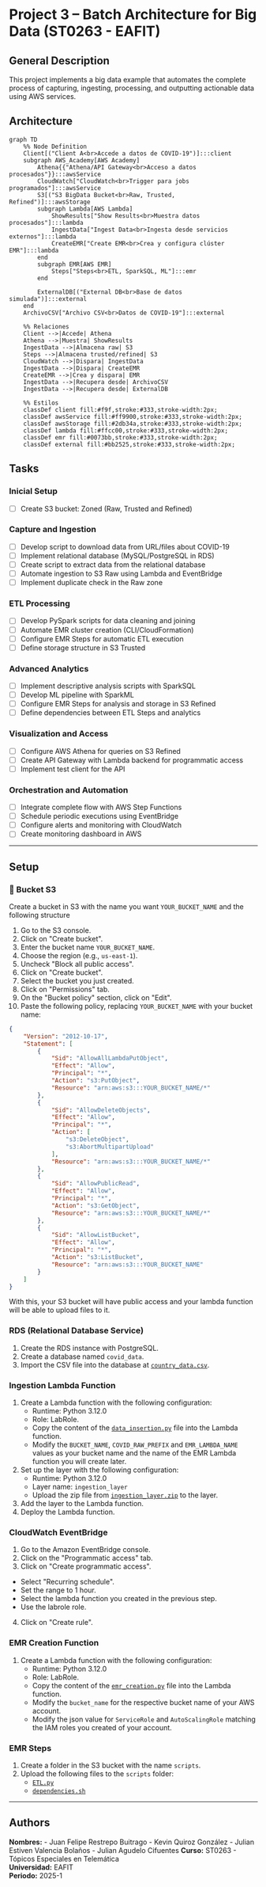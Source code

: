# Project 3 – Batch Architecture for Big Data (ST0263 - EAFIT)

## General Description
This project implements a big data example that automates the complete process of capturing, ingesting, processing, and outputting actionable data using AWS services.

## Architecture

```mermaid
graph TD
    %% Node Definition
    Client[("Client A<br>Accede a datos de COVID-19")]:::client
    subgraph AWS_Academy[AWS Academy]
        Athena{{"Athena/API Gateway<br>Acceso a datos procesados"}}:::awsService
        CloudWatch["CloudWatch<br>Trigger para jobs programados"]:::awsService
        S3[("S3 BigData Bucket<br>Raw, Trusted, Refined")]:::awsStorage
        subgraph Lambda[AWS Lambda]
            ShowResults["Show Results<br>Muestra datos procesados"]:::lambda
            IngestData["Ingest Data<br>Ingesta desde servicios externos"]:::lambda
            CreateEMR["Create EMR<br>Crea y configura clúster EMR"]:::lambda
        end
        subgraph EMR[AWS EMR]
            Steps["Steps<br>ETL, SparkSQL, ML"]:::emr
        end

        ExternalDB[("External DB<br>Base de datos simulada")]:::external
    end
    ArchivoCSV["Archivo CSV<br>Datos de COVID-19"]:::external

    %% Relaciones
    Client -->|Accede| Athena
    Athena -->|Muestra| ShowResults
    IngestData -->|Almacena raw| S3
    Steps -->|Almacena trusted/refined| S3
    CloudWatch -->|Dispara| IngestData
    IngestData -->|Dispara| CreateEMR
    CreateEMR -->|Crea y dispara| EMR
    IngestData -->|Recupera desde| ArchivoCSV
    IngestData -->|Recupera desde| ExternalDB

    %% Estilos
    classDef client fill:#f9f,stroke:#333,stroke-width:2px;
    classDef awsService fill:#ff9900,stroke:#333,stroke-width:2px;
    classDef awsStorage fill:#2db34a,stroke:#333,stroke-width:2px;
    classDef lambda fill:#ffcc00,stroke:#333,stroke-width:2px;
    classDef emr fill:#0073bb,stroke:#333,stroke-width:2px;
    classDef external fill:#bb2525,stroke:#333,stroke-width:2px;
```


## Tasks
### Inicial Setup
- [ ] Create S3 bucket: Zoned (Raw, Trusted and Refined)

### Capture and Ingestion
- [ ] Develop script to download data from URL/files about COVID-19
- [ ] Implement relational database (MySQL/PostgreSQL in RDS)
- [ ] Create script to extract data from the relational database
- [ ] Automate ingestion to S3 Raw using Lambda and EventBridge
- [ ] Implement duplicate check in the Raw zone

### ETL Processing
- [ ] Develop PySpark scripts for data cleaning and joining
- [ ] Automate EMR cluster creation (CLI/CloudFormation)
- [ ] Configure EMR Steps for automatic ETL execution
- [ ] Define storage structure in S3 Trusted

### Advanced Analytics
- [ ] Implement descriptive analysis scripts with SparkSQL
- [ ] Develop ML pipeline with SparkML
- [ ] Configure EMR Steps for analysis and storage in S3 Refined
- [ ] Define dependencies between ETL Steps and analytics

### Visualization and Access
- [ ] Configure AWS Athena for queries on S3 Refined
- [ ] Create API Gateway with Lambda backend for programmatic access
- [ ] Implement test client for the API

### Orchestration and Automation
- [ ] Integrate complete flow with AWS Step Functions
- [ ] Schedule periodic executions using EventBridge
- [ ] Configure alerts and monitoring with CloudWatch
- [ ] Create monitoring dashboard in AWS
---

## Setup

### :floppy_disk: Bucket S3

Create a bucket in S3 with the name you want `YOUR_BUCKET_NAME` and the following structure

1. Go to the S3 console.
2. Click on "Create bucket".
3. Enter the bucket name `YOUR_BUCKET_NAME`.
4. Choose the region (e.g., `us-east-1`).
5. Uncheck "Block all public access".
6. Click on "Create bucket".
7. Select the bucket you just created.
8. Click on "Permissions" tab.
9. On the "Bucket policy" section, click on "Edit".
10. Paste the following policy, replacing `YOUR_BUCKET_NAME` with your bucket name:

```json
{
	"Version": "2012-10-17",
	"Statement": [
		{
			"Sid": "AllowAllLambdaPutObject",
			"Effect": "Allow",
			"Principal": "*",
			"Action": "s3:PutObject",
			"Resource": "arn:aws:s3:::YOUR_BUCKET_NAME/*"
		},
		{
			"Sid": "AllowDeleteObjects",
			"Effect": "Allow",
			"Principal": "*",
			"Action": [
				"s3:DeleteObject",
				"s3:AbortMultipartUpload"
			],
			"Resource": "arn:aws:s3:::YOUR_BUCKET_NAME/*"
		},
		{
			"Sid": "AllowPublicRead",
			"Effect": "Allow",
			"Principal": "*",
			"Action": "s3:GetObject",
			"Resource": "arn:aws:s3:::YOUR_BUCKET_NAME/*"
		},
		{
			"Sid": "AllowListBucket",
			"Effect": "Allow",
			"Principal": "*",
			"Action": "s3:ListBucket",
			"Resource": "arn:aws:s3:::YOUR_BUCKET_NAME"
		}
	]
}
```

With this, your S3 bucket will have public access and your lambda function will be able to upload files to it.

### RDS (Relational Database Service)

1. Create the RDS instance with PostgreSQL.
2. Create a database named `covid_data`.
3. Import the CSV file into the database at [`country_data.csv`](./data/country_data.csv).

### Ingestion Lambda Function

1. Create a Lambda function with the following configuration:
   - Runtime: Python 3.12.0
   - Role: LabRole.
   - Copy the content of the [`data_insertion.py`](./scripts/data_insertion.py) file into the Lambda function.
   - Modify the `BUCKET_NAME`, `COVID_RAW_PREFIX` and `EMR_LAMBDA_NAME` values as your bucket name and the name of the EMR Lambda function you will create later.
2. Set up the layer with the following configuration:
   - Runtime: Python 3.12.0
   - Layer name: `ingestion_layer`
   - Upload the zip file from [`ingestion_layer.zip`](./layers/ingestion_layer.zip) to the layer.
3. Add the layer to the Lambda function.
4. Deploy the Lambda function.

### CloudWatch EventBridge

1. Go to the Amazon EventBridge console.
2. Click on the "Programmatic access" tab.
3. Click on "Create programmatic access".
  - Select "Recurring schedule".
  - Set the range to 1 hour.
  - Select the lambda function you created in the previous step.
  - Use the labrole role.
4. Click on "Create rule".

### EMR Creation Function

1. Create a Lambda function with the following configuration:
   - Runtime: Python 3.12.0
   - Role: LabRole.
   - Copy the content of the [`emr_creation.py`](./scripts/emr_creation.py) file into the Lambda function.
   - Modify the `bucket_name` for the respective bucket name of your AWS account.
   - Modify the json value for `ServiceRole` and `AutoScalingRole` matching the IAM roles you created of your account.

### EMR Steps

1. Create a folder in the S3 bucket with the name `scripts`.
2. Upload the following files to the `scripts` folder:
   - [`ETL.py`](./scripts/ETL.py)
   - [`dependencies.sh`](./scripts/dependencies.sh)

---

## Authors
**Nombres:** 
	- Juan Felipe Restrepo Buitrago
	- Kevin Quiroz González
	- Julian Estiven Valencia Bolaños
	- Julian Agudelo Cifuentes
**Curso:** ST0263 - Tópicos Especiales en Telemática  
**Universidad:** EAFIT  
**Periodo:** 2025-1